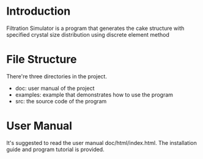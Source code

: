 
# Introduction
Filtration Simulator is a program that generates the cake structure with specified crystal size distribution using discrete element method 

# File Structure
There're three directories in the project.
* doc: user manual of the project
* examples: example that demonstrates how to use the program
* src: the source code of the program

# User Manual
It's suggested to read the user manual doc/html/index.html. The installation guide and program tutorial is provided. 
